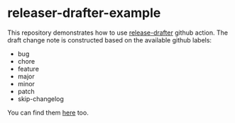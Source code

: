 # releaser-drafter-example

This repository demonstrates how to use [release-drafter](https://github.com/marketplace/actions/release-drafter) github action.
The draft change note is constructed based on the available github labels:

- bug
- chore
- feature
- major
- minor
- patch
- skip-changelog

You can find them [here](https://github.com/joelazar/releaser-example/issues/labels) too.
